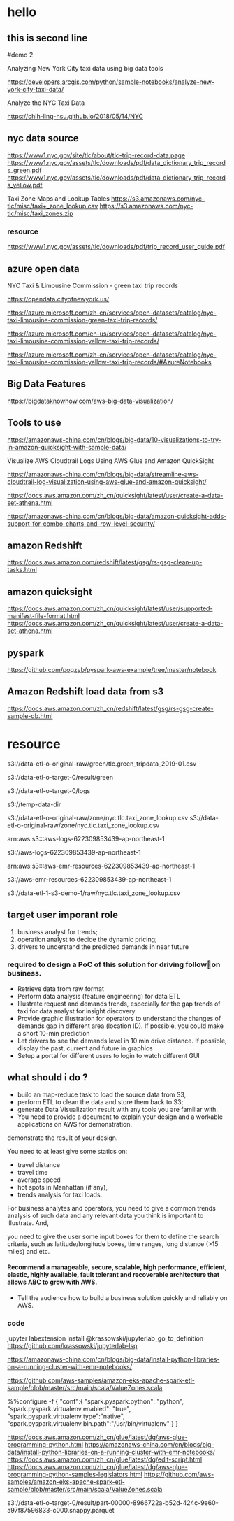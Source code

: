 # hello

## this is second line

#demo 2

Analyzing New York City taxi data using big data tools

https://developers.arcgis.com/python/sample-notebooks/analyze-new-york-city-taxi-data/

Analyze the NYC Taxi Data

https://chih-ling-hsu.github.io/2018/05/14/NYC



## nyc data source

https://www1.nyc.gov/site/tlc/about/tlc-trip-record-data.page
https://www1.nyc.gov/assets/tlc/downloads/pdf/data_dictionary_trip_records_green.pdf
https://www1.nyc.gov/assets/tlc/downloads/pdf/data_dictionary_trip_records_yellow.pdf

Taxi Zone Maps and Lookup Tables
https://s3.amazonaws.com/nyc-tlc/misc/taxi+_zone_lookup.csv
https://s3.amazonaws.com/nyc-tlc/misc/taxi_zones.zip


### resource

https://www1.nyc.gov/assets/tlc/downloads/pdf/trip_record_user_guide.pdf


## azure open data

NYC Taxi & Limousine Commission - green taxi trip records

https://opendata.cityofnewyork.us/

https://azure.microsoft.com/zh-cn/services/open-datasets/catalog/nyc-taxi-limousine-commission-green-taxi-trip-records/

https://azure.microsoft.com/en-us/services/open-datasets/catalog/nyc-taxi-limousine-commission-yellow-taxi-trip-records/

https://azure.microsoft.com/zh-cn/services/open-datasets/catalog/nyc-taxi-limousine-commission-yellow-taxi-trip-records/#AzureNotebooks


## Big Data Features

https://bigdataknowhow.com/aws-big-data-visualization/


## Tools to use

https://amazonaws-china.com/cn/blogs/big-data/10-visualizations-to-try-in-amazon-quicksight-with-sample-data/

Visualize AWS Cloudtrail Logs Using AWS Glue and Amazon QuickSight

https://amazonaws-china.com/cn/blogs/big-data/streamline-aws-cloudtrail-log-visualization-using-aws-glue-and-amazon-quicksight/

https://docs.aws.amazon.com/zh_cn/quicksight/latest/user/create-a-data-set-athena.html


https://amazonaws-china.com/cn/blogs/big-data/amazon-quicksight-adds-support-for-combo-charts-and-row-level-security/


## amazon Redshift

https://docs.aws.amazon.com/redshift/latest/gsg/rs-gsg-clean-up-tasks.html


## amazon quicksight

https://docs.aws.amazon.com/zh_cn/quicksight/latest/user/supported-manifest-file-format.html
https://docs.aws.amazon.com/zh_cn/quicksight/latest/user/create-a-data-set-athena.html


## pyspark 

https://github.com/pogzyb/pyspark-aws-example/tree/master/notebook

## Amazon Redshift load data from s3

https://docs.aws.amazon.com/zh_cn/redshift/latest/gsg/rs-gsg-create-sample-db.html


# resource 

s3://data-etl-o-original-raw/green/tlc.green_tripdata_2019-01.csv

s3://data-etl-o-target-0/result/green

s3://data-etl-o-target-0/logs

s3://temp-data-dir

s3://data-etl-o-original-raw/zone/nyc.tlc.taxi_zone_lookup.csv
s3://data-etl-o-original-raw/zone/nyc.tlc.taxi_zone_lookup.csv

arn:aws:s3:::aws-logs-622309853439-ap-northeast-1

s3://aws-logs-622309853439-ap-northeast-1

arn:aws:s3:::aws-emr-resources-622309853439-ap-northeast-1

s3://aws-emr-resources-622309853439-ap-northeast-1

s3://data-etl-1-s3-demo-1/raw/nyc.tlc.taxi_zone_lookup.csv

## target user imporant role 

 1) business analyst for trends; 
 2) operation analyst to decide the dynamic pricing; 
 3) drivers to understand the predicted demands in near future

### required to design a PoC of this solution for driving followon business.

+ Retrieve data from raw format
+ Perform data analysis (feature engineering) for data ETL
+ Illustrate request and demands trends, especially for the gap trends of taxi for data analyst for insight discovery
+ Provide graphic illustration for operators to understand the changes of demands gap in different area (location ID). If possible, you could make a short 10-min prediction
+ Let drivers to see the demands level in 10 min drive distance. If possible, display the past, current and future in graphics
+ Setup a portal for different users to login to watch different GUI


## what should i do ?

+ build an map-reduce task to load the source data from S3,
+ perform ETL to clean the data and store them back to S3; 
+ generate Data Visualization result with any tools you are familiar with. 
+ You need to provide a document to explain your design and a workable applications on AWS for demonstration.

demonstrate the result of your design. 

You need to at least give some statics on: 

+ travel distance
+ travel time
+ average speed
+ hot spots in Manhattan (if any), 
+ trends analysis for taxi loads.


For business analytes and operators, you need to give a common trends analysis of such data and any relevant data you think is important to illustrate. And, 

you need to give the user some input boxes for them to define the search criteria, such as latitude/longitude boxes, time ranges, long distance (>15 miles) and etc.


#### Recommend a manageable, secure, scalable, high performance, efficient, elastic, highly available, fault tolerant and recoverable architecture that allows ABC to grow with AWS.
+ Tell the audience how to build a business solution quickly and reliably on AWS.


### code

jupyter labextension install @krassowski/jupyterlab_go_to_definition
https://github.com/krassowski/jupyterlab-lsp

https://amazonaws-china.com/cn/blogs/big-data/install-python-libraries-on-a-running-cluster-with-emr-notebooks/

https://github.com/aws-samples/amazon-eks-apache-spark-etl-sample/blob/master/src/main/scala/ValueZones.scala


%%configure -f
{ "conf":{
          "spark.pyspark.python": "python",
          "spark.pyspark.virtualenv.enabled": "true",
          "spark.pyspark.virtualenv.type":"native",
          "spark.pyspark.virtualenv.bin.path":"/usr/bin/virtualenv"
         }
}

https://docs.aws.amazon.com/zh_cn/glue/latest/dg/aws-glue-programming-python.html
https://amazonaws-china.com/cn/blogs/big-data/install-python-libraries-on-a-running-cluster-with-emr-notebooks/
https://docs.aws.amazon.com/zh_cn/glue/latest/dg/edit-script.html
https://docs.aws.amazon.com/zh_cn/glue/latest/dg/aws-glue-programming-python-samples-legislators.html
https://github.com/aws-samples/amazon-eks-apache-spark-etl-sample/blob/master/src/main/scala/ValueZones.scala

s3://data-etl-o-target-0/result/part-00000-8966722a-b52d-424c-9e60-a97f87596833-c000.snappy.parquet
